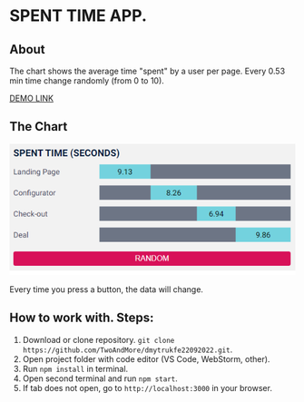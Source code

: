 # SPENT TIME APP.

## About
The chart shows the average time "spent" by a user per page.
Every 0.53 min time change randomly (from 0 to 10).

[DEMO LINK](https://twoandmore.github.io/dmytrukfe22092022/)

## The Chart
![img.png](preview.png)

Every time you press a button, the data will change.

## How to work with. Steps:
1. Download or clone repository. `git clone https://github.com/TwoAndMore/dmytrukfe22092022.git`.
2. Open project folder with code editor (VS Code, WebStorm, other).
3. Run ```npm install``` in terminal.
4. Open second terminal and run ```npm start```.
5. If tab does not open, go to ```http://localhost:3000``` in your browser.
